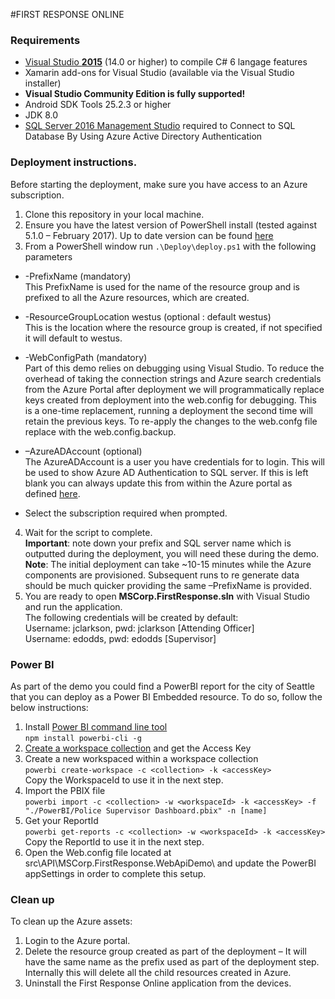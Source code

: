 #FIRST RESPONSE ONLINE

### Requirements

* [Visual Studio __2015__](https://www.visualstudio.com/en-us/products/vs-2015-product-editions.aspx) (14.0 or higher) to compile C# 6 langage features
* Xamarin add-ons for Visual Studio (available via the Visual Studio installer)
* __Visual Studio Community Edition is fully supported!__
* Android SDK Tools 25.2.3 or higher
* JDK 8.0
* [SQL Server 2016 Management Studio](https://msdn.microsoft.com/library/mt238290.aspx) required to Connect to SQL Database By Using Azure Active Directory Authentication

### Deployment instructions.

Before starting the deployment, make sure you have access to an Azure subscription.

1. Clone this repository in your local machine.
2. Ensure you have the latest version of PowerShell install (tested against 5.1.0 – February 2017). Up to date version can be found [here](http://aka.ms/webpi-azps)
3. From a PowerShell window run `.\Deploy\deploy.ps1` with the following parameters
  * -PrefixName (mandatory)  
    This PrefixName is used for the name of the resource group and is prefixed to all the Azure resources, which are created.
  * -ResourceGroupLocation westus (optional : default westus)  
    This is the location where the resource group is created, if not specified it will default to westus.
  * -WebConfigPath (mandatory)  
    Part of this demo relies on debugging using Visual Studio. To reduce the overhead of taking the connection strings and Azure search credentials from the Azure Portal after deployment we will programmatically replace keys created from deployment into the web.config for debugging. This is a one-time replacement, running a deployment the second time will retain the previous keys. 
To re-apply the changes to the web.confg file replace with the web.config.backup.
  * –AzureADAccount (optional)  
    The AzureADAccount is a user you have credentials for to login. This will be used to show Azure AD Authentication to SQL server. 
If this is left blank you can always update this from within the Azure portal as defined [here](https://azure.microsoft.com/en-us/documentation/articles/sql-database-aad-authentication/).

  * Select the subscription required when prompted.
4. Wait for the script to complete.  
  **Important**: note down your prefix and SQL server name which is outputted during the deployment, you will need these during the demo.  
  **Note**: The initial deployment can take ~10-15 minutes while the Azure components are provisioned. Subsequent runs to re generate data should be much quicker providing the same –PrefixName is provided.
5. You are ready to open **MSCorp.FirstResponse.sln** with Visual Studio and run the application.  
  The following credentials will be created by default:  
  Username: jclarkson, pwd: jclarkson [Attending Officer]  
  Username: edodds, pwd: edodds [Supervisor]

### Power BI

As part of the demo you could find a PowerBI report for the city of Seattle that you can deploy as a Power BI Embedded resource. To do so, follow the below instructions:

1. Install [Power BI command line tool](https://github.com/Microsoft/PowerBI-Cli)  
  `npm install powerbi-cli -g`
2. [Create a workspace collection](https://docs.microsoft.com/en-us/azure/power-bi-embedded/power-bi-embedded-get-started) and get the Access Key
3. Create a new workspaced within a workspace collection  
  `powerbi create-workspace -c <collection> -k <accessKey>`  
  Copy the WorkspaceId to use it in the next step.
4. Import the PBIX file  
  `powerbi import -c <collection> -w <workspaceId> -k <accessKey> -f "./PowerBI/Police Supervisor Dashboard.pbix" -n [name]`  
5. Get your ReportId  
  `powerbi get-reports -c <collection> -w <workspaceId> -k <accessKey>`  
  Copy the ReportId to use it in the next step.
6. Open the Web.config file located at src\API\MSCorp.FirstResponse.WebApiDemo\ and update the PowerBI appSettings in order to complete this setup.

### Clean up

To clean up the Azure assets:

1. Login to the Azure portal.
2.	Delete the resource group created as part of the deployment – It will have the same name as the prefix used as part of the deployment step. Internally this will delete all the child resources created in Azure.
3.	Uninstall the First Response Online application from the devices. 


